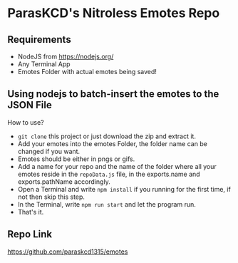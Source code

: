 # ParasKCD's Nitroless Emotes Repo

## Requirements 
- NodeJS from <a>https://nodejs.org/</a>
- Any Terminal App
- Emotes Folder with actual emotes being saved!

## Using nodejs to batch-insert the emotes to the JSON File

How to use?

- `git clone` this project or just download the zip and extract it.
- Add your emotes into the emotes Folder, the folder name can be changed if you want.
- Emotes should be either in pngs or gifs.
- Add a name for your repo and the name of the folder where all your emotes reside in the `repoData.js` file, in the exports.name and exports.pathName accordingly.
- Open a Terminal and write `npm install` if you running for the first time, if not then skip this step.
- In the Terminal, write `npm run start` and let the program run.
- That's it.

## Repo Link

<a>https://github.com/paraskcd1315/emotes</a>
